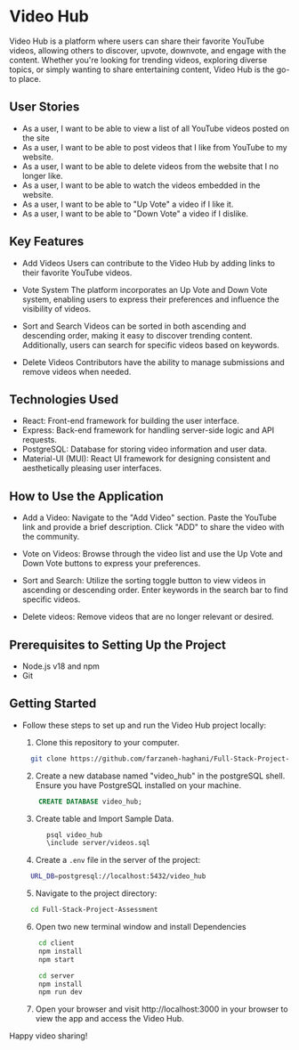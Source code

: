 # Video Hub

Video Hub is a platform where users can share their favorite YouTube videos, allowing others to discover, upvote, downvote, and engage with the content. Whether you're looking for trending videos, exploring diverse topics, or simply wanting to share entertaining content, Video Hub is the go-to place.

## User Stories

- As a user, I want to be able to view a list of all YouTube videos posted on the site
- As a user, I want to be able to post videos that I like from YouTube to my website.
- As a user, I want to be able to delete videos from the website that I no longer like.
- As a user, I want to be able to watch the videos embedded in the website.
- As a user, I want to be able to "Up Vote" a video if I like it.
- As a user, I want to be able to "Down Vote" a video if I dislike.

## Key Features

- Add Videos
  Users can contribute to the Video Hub by adding links to their favorite YouTube videos.

- Vote System
  The platform incorporates an Up Vote and Down Vote system, enabling users to express their preferences and influence the visibility of videos.

- Sort and Search
  Videos can be sorted in both ascending and descending order, making it easy to discover trending content. Additionally, users can search for specific videos based on keywords.

- Delete Videos
  Contributors have the ability to manage submissions and remove videos when needed.

## Technologies Used

- React: Front-end framework for building the user interface.
- Express: Back-end framework for handling server-side logic and API requests.
- PostgreSQL: Database for storing video information and user data.
- Material-UI (MUI): React UI framework for designing consistent and aesthetically pleasing user interfaces.

## How to Use the Application

- Add a Video:
  Navigate to the "Add Video" section.
  Paste the YouTube link and provide a brief description.
  Click "ADD" to share the video with the community.

- Vote on Videos:
  Browse through the video list and use the Up Vote and Down Vote buttons to express your preferences.

- Sort and Search:
  Utilize the sorting toggle button to view videos in ascending or descending order.
  Enter keywords in the search bar to find specific videos.

- Delete videos:
  Remove videos that are no longer relevant or desired.

## Prerequisites to Setting Up the Project

- Node.js v18 and npm
- Git

## Getting Started

- Follow these steps to set up and run the Video Hub project locally:

  1. Clone this repository to your computer.

  ```sh
    git clone https://github.com/farzaneh-haghani/Full-Stack-Project-Assessment.git
  ```

  2. Create a new database named "video_hub" in the postgreSQL shell. Ensure you have PostgreSQL installed on your machine.

  ```sql
      CREATE DATABASE video_hub;
  ```

  3. Create table and Import Sample Data.

  ```sh
        psql video_hub
        \include server/videos.sql
  ```

  4. Create a `.env` file in the server of the project:

  ```sh
    URL_DB=postgresql://localhost:5432/video_hub
  ```

  5. Navigate to the project directory:

  ```sh
    cd Full-Stack-Project-Assessment
  ```

  6. Open two new terminal window and install Dependencies

  ```sh
      cd client
      npm install
      npm start
  ```

  ```sh
      cd server
      npm install
      npm run dev
  ```

  7. Open your browser and visit http://localhost:3000 in your browser to view the app and access the Video Hub.

Happy video sharing!
